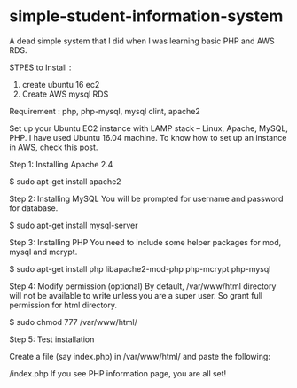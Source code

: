 # simple-student-information-system
A dead simple system that I did when I was learning basic PHP and AWS RDS.


STPES to Install :

1. create ubuntu 16 ec2 
2. Create AWS mysql RDS 



Requirement :
php, php-mysql, mysql clint, apache2

Set up your Ubuntu EC2 instance with LAMP stack – Linux, Apache, MySQL, PHP. I have used Ubuntu 16.04 machine. To know how to set up an instance in AWS, check this post.

Step 1: Installing Apache 2.4

$ sudo apt-get install apache2

Step 2: Installing MySQL
You will be prompted for username and password for database.

$ sudo apt-get install mysql-server

Step 3: Installing PHP
You need to include some helper packages for mod, mysql and mcrypt.

$ sudo apt-get install php libapache2-mod-php php-mcrypt php-mysql

Step 4: Modify permission (optional)
By default, /var/www/html directory will not be available to write unless you are a super user. So grant full permission for html directory.

$ sudo chmod 777 /var/www/html/

Step 5: Test installation

Create a file (say index.php) in /var/www/html/ and paste the following:

<?php
phpinfo();

Now, open your instance endpoint in your browser and access the file you created. In my case,

http://<my-ip>/index.php

If you see PHP information page, you are all set!
